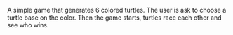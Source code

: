 A simple game that generates 6 colored turtles. The user is ask to choose a turtle base on the color. Then the game starts, turtles race each other and see who wins.
